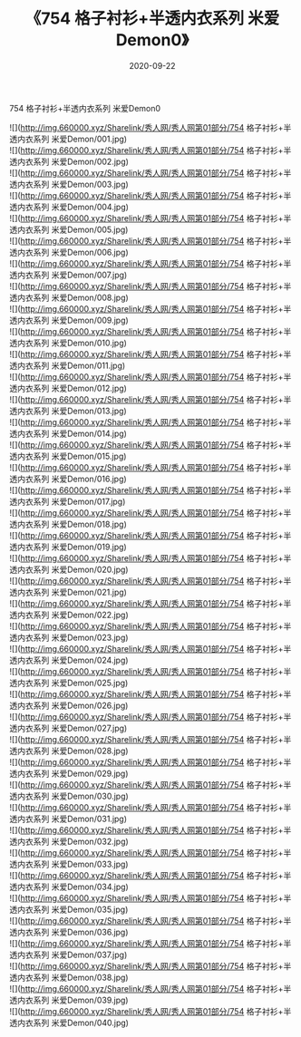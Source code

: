 ﻿---
layout: post
title:  《754 格子衬衫+半透内衣系列 米爱Demon0》
date:   2020-09-22
img: http://img.660000.xyz/Sharelink/秀人网/秀人网第01部分/754 格子衬衫+半透内衣系列 米爱Demon0/000.jpg
categories: [美女, 清纯, 唯美]
---

754 格子衬衫+半透内衣系列 米爱Demon0

  ![](http://img.660000.xyz/Sharelink/秀人网/秀人网第01部分/754 格子衬衫+半透内衣系列 米爱Demon/001.jpg) <br> ![](http://img.660000.xyz/Sharelink/秀人网/秀人网第01部分/754 格子衬衫+半透内衣系列 米爱Demon/002.jpg) <br> ![](http://img.660000.xyz/Sharelink/秀人网/秀人网第01部分/754 格子衬衫+半透内衣系列 米爱Demon/003.jpg) <br> ![](http://img.660000.xyz/Sharelink/秀人网/秀人网第01部分/754 格子衬衫+半透内衣系列 米爱Demon/004.jpg) <br> ![](http://img.660000.xyz/Sharelink/秀人网/秀人网第01部分/754 格子衬衫+半透内衣系列 米爱Demon/005.jpg) <br> ![](http://img.660000.xyz/Sharelink/秀人网/秀人网第01部分/754 格子衬衫+半透内衣系列 米爱Demon/006.jpg) <br> ![](http://img.660000.xyz/Sharelink/秀人网/秀人网第01部分/754 格子衬衫+半透内衣系列 米爱Demon/007.jpg) <br> ![](http://img.660000.xyz/Sharelink/秀人网/秀人网第01部分/754 格子衬衫+半透内衣系列 米爱Demon/008.jpg) <br> ![](http://img.660000.xyz/Sharelink/秀人网/秀人网第01部分/754 格子衬衫+半透内衣系列 米爱Demon/009.jpg) <br> ![](http://img.660000.xyz/Sharelink/秀人网/秀人网第01部分/754 格子衬衫+半透内衣系列 米爱Demon/010.jpg) <br> ![](http://img.660000.xyz/Sharelink/秀人网/秀人网第01部分/754 格子衬衫+半透内衣系列 米爱Demon/011.jpg) <br> ![](http://img.660000.xyz/Sharelink/秀人网/秀人网第01部分/754 格子衬衫+半透内衣系列 米爱Demon/012.jpg) <br> ![](http://img.660000.xyz/Sharelink/秀人网/秀人网第01部分/754 格子衬衫+半透内衣系列 米爱Demon/013.jpg) <br> ![](http://img.660000.xyz/Sharelink/秀人网/秀人网第01部分/754 格子衬衫+半透内衣系列 米爱Demon/014.jpg) <br> ![](http://img.660000.xyz/Sharelink/秀人网/秀人网第01部分/754 格子衬衫+半透内衣系列 米爱Demon/015.jpg) <br> ![](http://img.660000.xyz/Sharelink/秀人网/秀人网第01部分/754 格子衬衫+半透内衣系列 米爱Demon/016.jpg) <br> ![](http://img.660000.xyz/Sharelink/秀人网/秀人网第01部分/754 格子衬衫+半透内衣系列 米爱Demon/017.jpg) <br> ![](http://img.660000.xyz/Sharelink/秀人网/秀人网第01部分/754 格子衬衫+半透内衣系列 米爱Demon/018.jpg) <br> ![](http://img.660000.xyz/Sharelink/秀人网/秀人网第01部分/754 格子衬衫+半透内衣系列 米爱Demon/019.jpg) <br> ![](http://img.660000.xyz/Sharelink/秀人网/秀人网第01部分/754 格子衬衫+半透内衣系列 米爱Demon/020.jpg) <br> ![](http://img.660000.xyz/Sharelink/秀人网/秀人网第01部分/754 格子衬衫+半透内衣系列 米爱Demon/021.jpg) <br> ![](http://img.660000.xyz/Sharelink/秀人网/秀人网第01部分/754 格子衬衫+半透内衣系列 米爱Demon/022.jpg) <br> ![](http://img.660000.xyz/Sharelink/秀人网/秀人网第01部分/754 格子衬衫+半透内衣系列 米爱Demon/023.jpg) <br> ![](http://img.660000.xyz/Sharelink/秀人网/秀人网第01部分/754 格子衬衫+半透内衣系列 米爱Demon/024.jpg) <br> ![](http://img.660000.xyz/Sharelink/秀人网/秀人网第01部分/754 格子衬衫+半透内衣系列 米爱Demon/025.jpg) <br> ![](http://img.660000.xyz/Sharelink/秀人网/秀人网第01部分/754 格子衬衫+半透内衣系列 米爱Demon/026.jpg) <br> ![](http://img.660000.xyz/Sharelink/秀人网/秀人网第01部分/754 格子衬衫+半透内衣系列 米爱Demon/027.jpg) <br> ![](http://img.660000.xyz/Sharelink/秀人网/秀人网第01部分/754 格子衬衫+半透内衣系列 米爱Demon/028.jpg) <br> ![](http://img.660000.xyz/Sharelink/秀人网/秀人网第01部分/754 格子衬衫+半透内衣系列 米爱Demon/029.jpg) <br> ![](http://img.660000.xyz/Sharelink/秀人网/秀人网第01部分/754 格子衬衫+半透内衣系列 米爱Demon/030.jpg) <br> ![](http://img.660000.xyz/Sharelink/秀人网/秀人网第01部分/754 格子衬衫+半透内衣系列 米爱Demon/031.jpg) <br> ![](http://img.660000.xyz/Sharelink/秀人网/秀人网第01部分/754 格子衬衫+半透内衣系列 米爱Demon/032.jpg) <br> ![](http://img.660000.xyz/Sharelink/秀人网/秀人网第01部分/754 格子衬衫+半透内衣系列 米爱Demon/033.jpg) <br> ![](http://img.660000.xyz/Sharelink/秀人网/秀人网第01部分/754 格子衬衫+半透内衣系列 米爱Demon/034.jpg) <br> ![](http://img.660000.xyz/Sharelink/秀人网/秀人网第01部分/754 格子衬衫+半透内衣系列 米爱Demon/035.jpg) <br> ![](http://img.660000.xyz/Sharelink/秀人网/秀人网第01部分/754 格子衬衫+半透内衣系列 米爱Demon/036.jpg) <br> ![](http://img.660000.xyz/Sharelink/秀人网/秀人网第01部分/754 格子衬衫+半透内衣系列 米爱Demon/037.jpg) <br> ![](http://img.660000.xyz/Sharelink/秀人网/秀人网第01部分/754 格子衬衫+半透内衣系列 米爱Demon/038.jpg) <br> ![](http://img.660000.xyz/Sharelink/秀人网/秀人网第01部分/754 格子衬衫+半透内衣系列 米爱Demon/039.jpg) <br> ![](http://img.660000.xyz/Sharelink/秀人网/秀人网第01部分/754 格子衬衫+半透内衣系列 米爱Demon/040.jpg) <br>